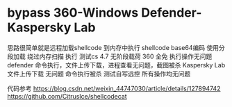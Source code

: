 # bypass 360-Windows Defender-Kaspersky Lab 
思路很简单就是远程加载shellcode 到内存中执行
shellcode base64编码 使用分段加载 绕过内存扫描 执行
测试cs 4.7 无阶段载荷 360 全免 执行操作无问题
defender 命令执行，文件上传下载，进程查看无问题，截图被杀
Kaspersky Lab 文件上传下载 无问题 命令执行被杀 
测试自写远控 所有操作均无问题


代码参考 
https://blog.csdn.net/weixin_44747030/article/details/127894742
https://github.com/CitrusIce/shellcodecat

